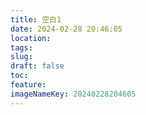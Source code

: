 ```yaml
---
title: 空白1 
date: 2024-02-28 20:46:05
location: 
tags: 
slug: 
draft: false
toc: 
feature: 
imageNameKey: 20240228204605
---
```

